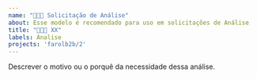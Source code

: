 ```yaml
---
name: "👨🏻‍💻 Solicitação de Análise"
about: Esse modelo é recomendado para uso em solicitações de Análise
title: "👨🏻‍💻 XX"
labels: Analise
projects: 'farolb2b/2'
---
```


Descrever o motivo ou o porquê da necessidade dessa análise.